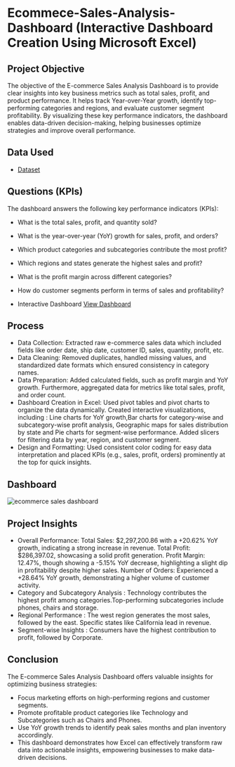 # Ecommece-Sales-Analysis-Dashboard (Interactive Dashboard Creation Using Microsoft Excel)
## Project Objective
The objective of the E-commerce Sales Analysis Dashboard is to provide clear insights into key business metrics such as total sales, profit, and product performance. It helps track Year-over-Year growth, identify top-performing categories and regions, and evaluate customer segment profitability. By visualizing these key performance indicators, the dashboard enables data-driven decision-making, helping businesses optimize strategies and improve overall performance.
## Data Used
- <a href="https://github.com/Sehrish-25/ecommerce-sales-analysis-dashboard/blob/main/Ecommerce%20Sales%20Analysis.xlsx">Dataset</a>
## Questions (KPIs)
The dashboard answers the following key performance indicators (KPIs):
- What is the total sales, profit, and quantity sold?
- What is the year-over-year (YoY) growth for sales, profit, and orders?
- Which product categories and subcategories contribute the most profit?
- Which regions and states generate the highest sales and profit?
- What is the profit margin across different categories?
- How do customer segments perform in terms of sales and profitability?

- Interactive Dashboard <a href="https://github.com/Sehrish-25/ecommerce-sales-analysis-dashboard/blob/main/ecommerce%20sales%20dashboard.png">View Dashboard</a>
## Process
- Data Collection:
Extracted raw e-commerce sales data which included fields like order date, ship date,	customer ID, sales, quantity, profit, etc.
- Data Cleaning:
Removed duplicates, handled missing values, and standardized date formats which ensured consistency in category names.
- Data Preparation:
Added calculated fields, such as profit margin and YoY growth. Furthermore, aggregated data for metrics like total sales, profit, and order count.
- Dashboard Creation in Excel:
Used pivot tables and pivot charts to organize the data dynamically. Created interactive visualizations, including : Line charts for YoY growth,Bar charts for category-wise and subcategory-wise profit analysis, Geographic maps for sales distribution by state and Pie charts for segment-wise performance. Added slicers for filtering data by year, region, and customer segment.
- Design and Formatting:
Used consistent color coding for easy data interpretation and placed KPIs (e.g., sales, profit, orders) prominently at the top for quick insights.

## Dashboard
![ecommerce sales dashboard](https://github.com/user-attachments/assets/115eecef-2e45-4dc8-85fa-5eabb91661d7)

## Project Insights
- Overall Performance: Total Sales: $2,297,200.86 with a +20.62% YoY growth, indicating a strong increase in revenue. Total Profit: $286,397.02, showcasing a solid profit generation. Profit Margin: 12.47%, though showing a -5.15% YoY decrease, highlighting a slight dip in profitability despite higher sales. Number of Orders: Experienced a +28.64% YoY growth, demonstrating a higher volume of customer activity.
- Category and Subcategory Analysis : Technology contributes the highest profit among categories.Top-performing subcategories include phones, chairs and storage.
- Regional Performance : The west region generates the most sales, followed by the east. Specific states like California lead in revenue.
- Segment-wise Insights : Consumers have the highest contribution to profit, followed by Corporate.

## Conclusion
The E-commerce Sales Analysis Dashboard offers valuable insights for optimizing business strategies:
- Focus marketing efforts on high-performing regions and customer segments.
- Promote profitable product categories like Technology and Subcategories such as Chairs and Phones.
- Use YoY growth trends to identify peak sales months and plan inventory accordingly.
- This dashboard demonstrates how Excel can effectively transform raw data into actionable insights, empowering businesses to make data-driven decisions.
